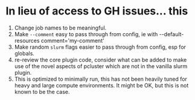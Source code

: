 # In lieu of access to GH issues... this


1. Change job names to be meaningful.
2. Make `--comment` easy to pass through from config, ie with --default-resources comment='my-comment'
3. Make random `slurm` flags easier to pass through from config, esp for globals.
4. re-review the core plugin code, consider what can be added to make use of the novel aspects of pcluster which are not in the vanilla slurm plugin.
5. This is optimized to minimally run, this has not been heavily tuned for heavy and large compute environments.  It might be OK, but this is not known to be the case.